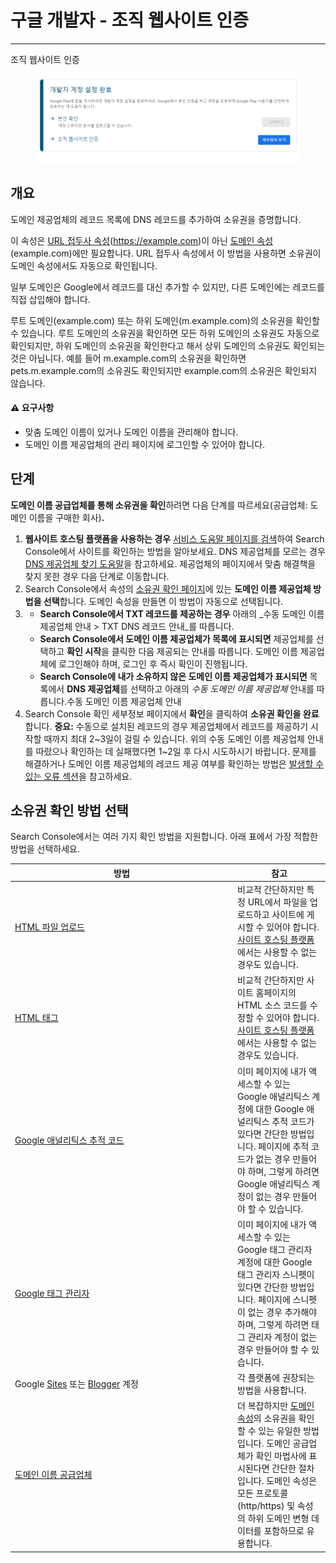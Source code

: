 # 구글 개발자 - 조직 웹사이트 인증

***

조직 웹사이트 인증

<div align="left">

<figure><img src=".gitbook/assets/조직인증5.png" alt=""><figcaption></figcaption></figure>

</div>

## 개요

도메인 제공업체의 레코드 목록에 DNS 레코드를 추가하여 소유권을 증명합니다.&#x20;

이 속성은 [URL 접두사 속성](https://support.google.com/webmasters/answer/10432366)(https://example.com)이 아닌 [도메인 속성](https://support.google.com/webmasters/answer/10431861)(example.com)에만 필요합니다. URL 접두사 속성에서 이 방법을 사용하면 소유권이 도메인 속성에서도 자동으로 확인됩니다.

일부 도메인은 Google에서 레코드를 대신 추가할 수 있지만, 다른 도메인에는 레코드를 직접 삽입해야 합니다.

루트 도메인(example.com) 또는 하위 도메인(m.example.com)의 소유권을 확인할 수 있습니다. 루트 도메인의 소유권을 확인하면 모든 하위 도메인의 소유권도 자동으로 확인되지만, 하위 도메인의 소유권을 확인한다고 해서 상위 도메인의 소유권도 확인되는 것은 아닙니다. 예를 들어 m.example.com의 소유권을 확인하면 pets.m.example.com의 소유권도 확인되지만 example.com의 소유권은 확인되지 않습니다.

#### **⚠️** 요구사항

* 맞춤 도메인 이름이 있거나 도메인 이름을 관리해야 합니다.
* 도메인 이름 제공업체의 관리 페이지에 로그인할 수 있어야 합니다.

## 단계

**도메인 이름 공급업체를 통해 소유권을 확인**하려면 다음 단계를 따르세요(공급업체: 도메인 이름을 구매한 회사)**.**

1. **웹사이트 호스팅 플랫폼을 사용하는 경우** [서비스 도움말 페이지를 검색](https://support.google.com/webmasters/answer/9008080#cms)하여 Search Console에서 사이트를 확인하는 방법을 알아보세요. DNS 제공업체를 모르는 경우 [DNS 제공업체 찾기 도움말](https://support.google.com/a/answer/48323)을 참고하세요. 제공업체의 페이지에서 맞춤 해결책을 찾지 못한 경우 다음 단계로 이동합니다.
2. Search Console에서 속성의 [소유권 확인 페이지](https://search.google.com/search-console/ownership)에 있는 **도메인 이름 제공업체 방법을 선택**합니다. 도메인 속성을 만들면 이 방법이 자동으로 선택됩니다.
3.
   * **Search Console에서 TXT 레코드를 제공하는 경우** 아래의 _수동 도메인 이름 제공업체 안내 > TXT DNS 레코드 안내_를 따릅니다.
   * **Search Console에서 도메인 이름 제공업체가 목록에 표시되면** 제공업체를 선택하고 **확인 시작**을 클릭한 다음 제공되는 안내를 따릅니다. 도메인 이름 제공업체에 로그인해야 하며, 로그인 후 즉시 확인이 진행됩니다.
   * **Search Console에 내가 소유하지 않은 도메인 이름 제공업체가 표시되면** 목록에서 **DNS 제공업체**를 선택하고 아래의 _수동 도메인 이름 제공업체_ 안내를 따릅니다.수동 도메인 이름 제공업체 안내
4. Search Console 확인 세부정보 페이지에서 **확인**을 클릭하여 **소유권 확인을 완료**합니다. **중요:** 수동으로 설치된 레코드의 경우 제공업체에서 레코드를 제공하기 시작할 때까지 최대 2\~3일이 걸릴 수 있습니다. 위의 수동 도메인 이름 제공업체 안내를 따랐으나 확인하는 데 실패했다면 1\~2일 후 다시 시도하시기 바랍니다. 문제를 해결하거나 도메인 이름 제공업체의 레코드 제공 여부를 확인하는 방법은 [발생할 수 있는 오류 섹션](https://support.google.com/webmasters/answer/9008080#dns\_troubleshooting)을 참고하세요.

## 소유권 확인 방법 선택

Search Console에서는 여러 가지 확인 방법을 지원합니다. 아래 표에서 가장 적합한 방법을 선택하세요.

<table><thead><tr><th width="342">방법</th><th>참고</th></tr></thead><tbody><tr><td><a href="https://support.google.com/webmasters/answer/9008080#html_verification">HTML 파일 업로드</a></td><td>비교적 간단하지만 특정 URL에서 파일을 업로드하고 사이트에 게시할 수 있어야 합니다. <a href="https://support.google.com/webmasters/answer/9008080#cms">사이트 호스팅 플랫폼</a>에서는 사용할 수 없는 경우도 있습니다.</td></tr><tr><td><a href="https://support.google.com/webmasters/answer/9008080#meta_tag_verification">HTML 태그</a></td><td>비교적 간단하지만 사이트 홈페이지의 HTML 소스 코드를 수정할 수 있어야 합니다. <a href="https://support.google.com/webmasters/answer/9008080#cms">사이트 호스팅 플랫폼</a>에서는 사용할 수 없는 경우도 있습니다.</td></tr><tr><td><a href="https://support.google.com/webmasters/answer/9008080#google_analytics_verification">Google 애널리틱스 추적 코드</a></td><td>이미 페이지에 내가 액세스할 수 있는 Google 애널리틱스 계정에 대한 Google 애널리틱스 추적 코드가 있다면 간단한 방법입니다. 페이지에 추적 코드가 없는 경우 만들어야 하며, 그렇게 하려면 Google 애널리틱스 계정이 없는 경우 만들어야 할 수 있습니다.</td></tr><tr><td><a href="https://support.google.com/webmasters/answer/9008080#google_tag_manager_verification">Google 태그 관리자</a></td><td>이미 페이지에 내가 액세스할 수 있는 Google 태그 관리자 계정에 대한 Google 태그 관리자 스니펫이 있다면 간단한 방법입니다. 페이지에 스니펫이 없는 경우 추가해야 하며, 그렇게 하려면 태그 관리자 계정이 없는 경우 만들어야 할 수 있습니다.</td></tr><tr><td>Google <a href="https://support.google.com/webmasters/answer/9008080#google_sites_verification">Sites</a> 또는 <a href="https://support.google.com/webmasters/answer/9008080#blogger_verification">Blogger</a> 계정</td><td>각 플랫폼에 권장되는 방법을 사용합니다.</td></tr><tr><td><a href="https://support.google.com/webmasters/answer/9008080#domain_name_verification">도메인 이름 공급업체</a></td><td>더 복잡하지만 <a href="https://support.google.com/webmasters/answer/10431861">도메인 속성</a>의 소유권을 확인할 수 있는 유일한 방법입니다. 도메인 공급업체가 확인 마법사에 표시된다면 간단한 절차입니다. 도메인 속성은 모든 프로토콜(http/https) 및 속성의 하위 도메인 변형 데이터를 포함하므로 유용합니다.</td></tr></tbody></table>
